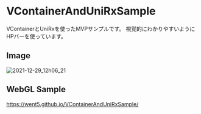 # VContainerAndUniRxSample
VContainerとUniRxを使ったMVPサンプルです。
視覚的にわかりやすいようにHPバーを使っています。

## Image
![2021-12-29_12h06_21](https://user-images.githubusercontent.com/10868288/147623662-1572bdca-dc86-4400-89e0-bc59c69cd95c.gif)


## WebGL Sample
https://went5.github.io/VContainerAndUniRxSample/
